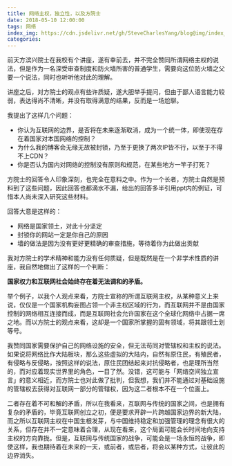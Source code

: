 ```yaml
---
title: 网络主权，独立性，以及方院士
date: 2018-05-10 12:00:00
tags: 网络
index_img: https://cdn.jsdelivr.net/gh/SteveCharlesYang/blog@img/index_img/internet-and-fang.jpg
categories:
---
```


前天方滨兴院士在我校有个讲座，遂有幸前去，并不完全赞同所谓网络主权的说法，但是作为一名深受审查制度和防火墙所害的普通学生，需要向这位防火墙之父要一个说法，同时也听听他对此的理解。

讲座之后，对方院士的观点有些许质疑，遂大胆举手提问，但由于鄙人语言能力较弱，表达得尚不清晰，并没有取得满意的结果，反而是一场尬聊。

我提出了这样几个问题：

*   你认为互联网的边界，是否将在未来逐渐取消，成为一个统一体，即使现在存在着国家对本国网络的控制？
*   为什么我的博客会无缘无故被封锁，乃至于更换了两次IP皆不行，以至于不得不上CDN？
*   你是否认为国内对网络的控制没有原则和规范，在某些地方一竿子打死？

方院士的回答令人印象深刻，也完全在意料之中。作为一个长者，方院士自然是预料到了这些问题，因此回答也都滴水不漏，给出的回答多半引用ppt内的例证，可惜本人尚未深入研究这些材料。

回答大意是这样的：

*   网络是国家领土，对此十分坚定
*   封锁你的网站一定是你自己的原因
*   墙的做法是因为没有更好更精确的审查措施，等待着你为此做出贡献

我对方院士的学术精神和能力没有任何质疑，但是既然是在一个非学术性质的讲座，我自然地做出了这样的一个判断：

**国家权力和互联网社会始终存在着无法调和的矛盾。**

举个例子，以我个人观点来看，方院士宣称的所谓互联网主权，从某种意义上来说，仅仅是一个国家机构妄图占领一个非主权区域的行为，而互联网并不是由国家控制的网络相互连接而成，而是互联网社会允许国家在这个全球化网络中占据一席之地。而以方院士的观点来看，这却是一个国家所掌握的固有领域，将其跟领土划等号。

我赞同国家需要保护自己的网络设施的安全，但无法苟同对管辖权和主权的说法。如果说将网络比作大陆板块，那么这些虚拟的大陆内，自然有原住民，有殖民者，有侵略与反侵略，按照这样的说法，原住民团结起来对抗侵略者，也是理所当然的，而对应着现实世界里的角色，一目了然。没错，这可能与「网络空间独立宣言」的意义相近，而方院士也对此做了批判，但我想，我们并不能通过对基础设施的管辖权去获得对互联网一部分的管辖权，因为这二者根本不在一个位面上。

二者存在着不可和解的矛盾，所以在我看来，互联网与传统的国家之间，也是拥有复杂的矛盾的，毕竟互联网创立之初，便是要求开辟一片跨越国家边界的新大陆，而之所以互联网主权在中国生根发芽，与中国维持稳定和加强管理的理念有很大的关系，但存在并不一定意味着合理，从现在看来，这个局面可能会长时间地向支持主权的方向靠拢。但是，互联网与传统国家的战争，可能会是一场永恒的战争，即使这样，我也期待着在未来的一天，或前者，或后者，将会以某种方式，让彼此的边界消失。